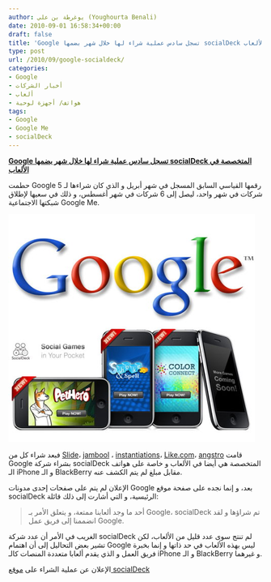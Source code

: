 ```yaml
---
author: يوغرطة بن علي (Youghourta Benali)
date: 2010-09-01 16:58:34+00:00
draft: false
title: 'Google تسجل سادس عملية شراء لها خلال شهر بضمها socialDeck المتخصصة في الألعاب '
type: post
url: /2010/09/google-socialdeck/
categories:
- Google
- أخبار الشركات
- ألعاب
- هواتف/ أجهزة لوحية
tags:
- Google
- Google Me
- socialDeck
---
```


**[Google تسجل سادس عملية شراء لها خلال شهر بضمها socialDeck المتخصصة في الألعاب]( https://www.it-scoop.com/2010/09/google-socialdeck/)**


حطمت Google رقمها القياسي السابق المسجل في شهر أبريل و الذي كان شراءها لـ 5 شركات في شهر واحد، ليصل إلى 6 شركات في شهر أغسطس، و ذلك في سعيها لإطلاق شبكتها الاجتماعية Google Me.

[![](google-socialdeck.jpg)
]( https://www.it-scoop.com/2010/09/google-socialdeck/)

فبعد شراء كل من [Slide](https://www.it-scoop.com/2010/08/google-slide/)، [jambool](https://www.it-scoop.com/2010/08/google-jambool-socia-gold/) ، [instantiations](http://www.instantiations.com/)، [Like.com](https://www.it-scoop.com/2010/08/google-like-com/)، [angstro](https://www.it-scoop.com/2010/08/google-angstro/) قامت Google بشراء شركة socialDeck المتخصصة هي أيضا في الألعاب و خاصة على هواتف الـ iPhone و الـ BlackBerry مقابل مبلغ لم يتم الكشف عنه.

الإعلان لم يتم على صفحات إحدى مدونات Google بعد، و إنما نجده على صفحة موقع socialDeck الرئيسية، و التي أشارت إلى ذلك قائلة:


<blockquote>أحد ما وجد ألعابنا ممتعة، و يتعلق الأمر بـ Google، socialDeck تم شراؤها و لقد انضممنا إلى فريق عمل Google.</blockquote>


الغريب في الأمر أن عدد شركة socialDeck لم تنتج سوى عدد قليل من الألعاب، لكن تشير بعض التحاليل إلى أن اهتمام Google ليس بهذه الألعاب في حد ذاتها و إنما بخبرة فريق العمل و الذي يقدم ألعابا متعددة المنصات كالـ iPhone و الـ BlackBerry و غيرهما.

الإعلان عن عملية الشراء على [موقع socialDeck](http://socialdeck.com/)

